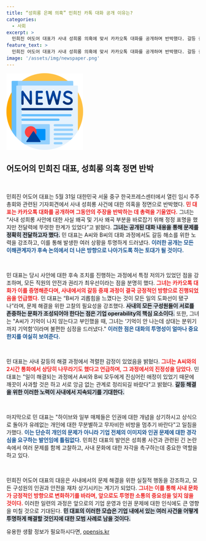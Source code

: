 ```yaml
---
title: “성희롱 은폐 의혹” 민희진 카톡 대화 공개 이유는?
categories:
  - 사회
excerpt: >
  민희진 어도어 대표가 사내 성희롱 의혹에 맞서 카카오톡 대화를 공개하며 반박했다. 갈등 중재 과정에서의 대화 내용으로 사건의 진상을 강조하고, 악의적 편집에 대한 반발을 드러냈다.
feature_text: >
  민희진 어도어 대표가 사내 성희롱 의혹에 맞서 카카오톡 대화를 공개하며 반박했다. 갈등 중재 과정에서의 대화 내용으로 사건의 진상을 강조하고, 악의적 편집에 대한 반발을 드러냈다.
image: '/assets/img/newspaper.png'
---
```


<p><img src="/assets/img/newspaper.png" alt="kimp 속보" /></p>

<h2 data-ke-size="size26">어도어의 민희진 대표, 성희롱 의혹 정면 반박</h2>

<p data-ke-size="size16">&nbsp;</p>

<p>민희진 어도어 대표는 5월 31일 대한민국 서울 중구 한국프레스센터에서 열린 임시 주주총회와 관련된 기자회견에서 사내 성희롱 사건에 대한 의혹을 정면으로 반박했다. <b><span style="color: #ee2323;">민 대표는 카카오톡 대화를 공개하며 그동안의 주장을 반박하는 데 총력을 기울였다.</span></b> 그녀는 “사내 성희롱 사안에 대한 사실 왜곡 및 기사 왜곡 부분을 바로잡기 위해 정정 표명을 했지만 전달력에 뚜렷한 한계가 있었다”고 밝혔다. <b><span style="background-color: #21538527;">그녀는 공개된 대화 내용을 통해 문제를 정확히 전달하고자 했다.</span></b> 민 대표는 A씨와 B씨의 대화 과정에서도 갈등 해소를 위한 노력을 강조하고, 이를 통해 발생한 여러 상황을 투명하게 드러냈다. <b><span style="color: #1a5490;">이러한 공개는 모든 이해관계자가 후속 논의에서 더 나은 방향으로 나아가도록 하는 토대가 될 것이다.</span></b></p>

<p data-ke-size="size16">&nbsp;</p>

<p>민 대표는 당시 사안에 대한 후속 조치를 진행하는 과정에서 특정 저의가 있었던 점을 강조하며, 모든 직원의 안전과 권리가 최우선이라는 점을 분명히 했다. <b><span style="color: #ee2323;">그녀는 카카오톡 대화가 이를 증명해준다며, 사내에서의 갈등 중재 과정이 결국 긍정적인 방향으로 진행되었음을 언급했다.</span></b> 민 대표는 “B씨가 괴롭힘을 느꼈다는 것이 모든 일의 도화선이 됐구나”라며, 문제 해결을 위한 고찰의 필요성을 강조했다. <b><span style="background-color: #21538527;">사내의 모든 구성원들이 서로를 존중하는 문화가 조성되어야 한다는 점은 기업 operability의 핵심 요소이다.</span></b> 또한, 그녀는 "A씨가 기억이 나지 않는다고 부인했을 때, 그녀는 ‘기억이 안 나는데 상대는 분위기까지 기억함’이라며 불편한 심정을 드러냈다." <b><span style="color: #1a5490;">이러한 점은 대화의 투명성이 얼마나 중요한지를 여실히 보여준다.</span></b></p>

<p data-ke-size="size16">&nbsp;</p>

<p>민 대표는 사내 갈등의 해결 과정에서 격렬한 감정이 있었음을 밝혔다. <b><span style="color: #ee2323;">그녀는 A씨와의 2시간 통화에서 상당히 나무라기도 했다고 언급하며, 그 과정에서의 진정성을 담았다.</span></b> 민 대표는 "일이 해결되는 과정에서 A씨와 B씨 모두에게 진심어린 애정이 있었기 때문에 깨끗이 사과할 것은 하고 서로 앙금 없는 관계로 정리되길 바랐다"고 밝혔다. <b><span style="background-color: #21538527;">갈등 해결을 위한 이러한 노력이 사내에서 지속되기를 기대한다.</span></b></p>

<p data-ke-size="size16">&nbsp;</p>

<p>마지막으로 민 대표는 "하이브와 일부 매체들은 인권에 대한 개념을 상기하시고 상식으로 돌아가 유례없는 개인에 대한 무분별하고 무자비한 비방을 멈추기 바란다"고 일침을 가했다. <b><span style="color: #1a5490;">이는 단순히 개인의 문제가 아니라 기업 전체의 이미지와 인권 문제에 대한 경각심을 요구하는 발언임에 틀림없다.</span></b> 민희진 대표의 발언은 성희롱 사건과 관련된 긴 논란 속에서 여러 문제를 함께 고찰하고, 사내 문화에 대한 자각을 촉구하는데 중요한 역할을 하고 있다. </p>

<p data-ke-size="size16">&nbsp;</p>

<p>민희진 어도어 대표의 대응은 사내에서의 문제 해결을 위한 실질적 행동을 강조하고, 모든 구성원의 인권과 안전을 재차 상기시키는 계기가 되었다. <b><span style="color: #ee2323;">그녀는 이를 통해 사내 문화가 긍정적인 방향으로 변화하기를 바라며, 앞으로도 투명한 소통의 중요성을 잊지 않을 것이다.</span></b> 이러한 일련의 과정은 앞으로의 기업 운영과 인권 문제에 대한 인식에도 큰 영향을 미칠 것으로 기대된다. <b><span style="background-color: #21538527;">민 대표의 이러한 모습은 기업 내에서 있는 여러 사건을 어떻게 투명하게 해결할 것인지에 대한 모범 사례로 남을 것이다.</span></b></p>
유용한 생활 정보가 필요하시다면, <a href="https://opensis.kr" rel="dofollow">opensis.kr</a>


